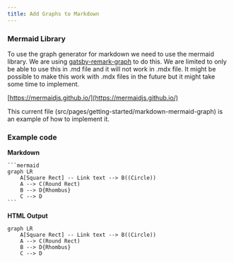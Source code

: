 ```yaml
---
title: Add Graphs to Markdown
---
```


### Mermaid Library
To use the graph generator for markdown we need to use the mermaid library. We are using [gatsby-remark-graph](https://github.com/konsumer/gatsby-remark-graph) to do this. We are limited to only be able to use this in .md file and it will not work in .mdx file. It might be possible to make this work with .mdx files in the future but it might take some time to implement.

[https://mermaidjs.github.io/](https://mermaidjs.github.io/)

This current file (src/pages/getting-started/markdown-mermaid-graph) is an example of how to implement it.

### Example code
**Markdown**
````
```mermaid
graph LR
    A[Square Rect] -- Link text --> B((Circle))
    A --> C(Round Rect)
    B --> D{Rhombus}
    C --> D
```
````

**HTML Output**
```mermaid
graph LR
    A[Square Rect] -- Link text --> B((Circle))
    A --> C(Round Rect)
    B --> D{Rhombus}
    C --> D
```
